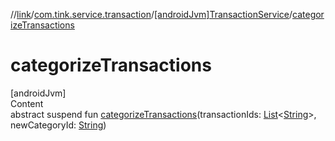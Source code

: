 //[link](../../index.md)/[com.tink.service.transaction](../index.md)/[[androidJvm]TransactionService](index.md)/[categorizeTransactions](categorize-transactions.md)



# categorizeTransactions  
[androidJvm]  
Content  
abstract suspend fun [categorizeTransactions](categorize-transactions.md)(transactionIds: [List](https://kotlinlang.org/api/latest/jvm/stdlib/kotlin.collections/-list/index.html)<[String](https://kotlinlang.org/api/latest/jvm/stdlib/kotlin/-string/index.html)>, newCategoryId: [String](https://kotlinlang.org/api/latest/jvm/stdlib/kotlin/-string/index.html))  



